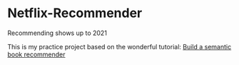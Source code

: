 # Netflix-Recommender
Recommending shows up to 2021

This is my practice project based on the wonderful tutorial: [Build a semantic book recommender](https://www.youtube.com/watch?v=Q7mS1VHm3Yw)




